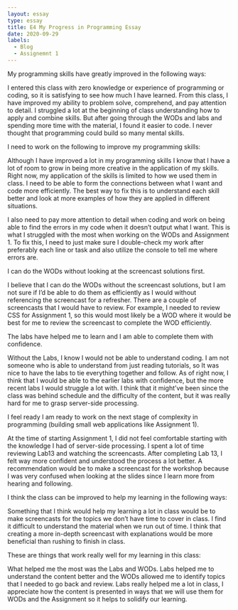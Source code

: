 ```yaml
---
layout: essay
type: essay
title: E4 My Progress in Programming Essay
date: 2020-09-29
labels:
  - Blog
  - Assignemnt 1
---
```

My programming skills have greatly improved in the following ways:

I entered this class with zero knowledge or experience of programming or coding, so it is satisfying to see how much I have learned. From this class, I have improved my ability to problem solve, comprehend, and pay attention to detail. I struggled a lot at the beginning of class understanding how to apply and combine skills. But after going through the WODs and labs and spending more time with the material, I found it easier to code. I never thought that programming could build so many mental skills.

I need to work on the following to improve my programming skills:

Although I have improved a lot in my programming skills I know that I have a lot of room to grow in being more creative in the application of my skills. Right now, my application of the skills is limited to how we used them in class. I need to be able to form the connections between what I want and code more efficiently. The best way to fix this is to understand each skill better and look at more examples of how they are applied in different situations.

I also need to pay more attention to detail when coding and work on being able to find the errors in my code when it doesn’t output what I want. This is what I struggled with the most when working on the WODs and Assignment 1. To fix this, I need to just make sure I double-check my work after preferably each line or task and also utilize the console to tell me where errors are. 

I can do the WODs without looking at the screencast solutions first.

I believe that I can do the WODs without the screencast solutions, but I am not sure if I’d be able to do them as efficiently as I would without referencing the screencast for a refresher. There are a couple of screencasts that I would have to review. For example, I needed to review CSS for Assignment 1, so this would most likely be a WOD where it would be best for me to review the screencast to complete the WOD efficiently.

The labs have helped me to learn and I am able to complete them with confidence.

Without the Labs, I know I would not be able to understand coding. I am not someone who is able to understand from just reading tutorials, so It was nice to have the labs to tie everything together and follow. As of right now, I think that I would be able to the earlier labs with confidence, but the more recent labs I would struggle a lot with. I think that it might’ve been since the class was behind schedule and the difficulty of the content, but it was really hard for me to grasp server-side processing.

I feel ready I am ready to work on the next stage of complexity in programming (building small web applications like Assignment 1).

At the time of starting Assignment 1, I did not feel comfortable starting with the knowledge I had of server-side processing. I spent a lot of time reviewing Lab13 and watching the screencasts. After completing Lab 13, I felt way more confident and understood the process a lot better. 
A recommendation would be to make a screencast for the workshop because I was very confused when looking at the slides since I learn more from hearing and following.

I think the class can be improved to help my learning in the following ways:

Something that I think would help my learning a lot in class would be to make screencasts for the topics we don’t have time to cover in class. I find it difficult to understand the material when we run out of time. I think that creating a more in-depth screencast with explanations would be more beneficial than rushing to finish in class. 

These are things that work really well for my learning in this class:

What helped me the most was the Labs and WODs. Labs helped me to understand the content better and the WODs allowed me to identify topics that I needed to go back and review. Labs really helped me a lot in class, I appreciate how the content is presented in ways that we will use them for WODs and the Assignment so it helps to solidify our learning. 


